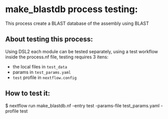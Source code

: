 # make_blastdb process testing:

This process create a BLAST database of the assembly using BLAST

## About testing this process:

Using DSL2 each module can be tested separately, using a test workflow inside the process.nf file, testing requires 3 itens:  
- the local files in `test_data` 
- params in  `test_params.yaml`
- `test` profile in `nextflow.config`

## How to test it:

$ nextflow run make_blastdb.nf -entry test -params-file test_params.yaml -profile test
